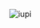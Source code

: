 ![iupi](![Inicio](https://github.com/user-attachments/assets/0c295b15-c021-4d24-9912-d0bb067b460d)
)
